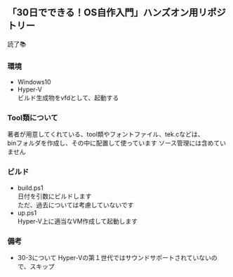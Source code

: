 ## 「30日でできる！OS自作入門」ハンズオン用リポジトリー
読了📚
### 環境  
- Windows10  
- Hyper-V  
ビルド生成物をvfdとして、起動する

### Tool類について  
著者が用意してくれている、tool類やフォントファイル、tek.cなどは、  
binフォルダを作成し、その中に配置して使っています
ソース管理には含めていません  

### ビルド  
- build.ps1  
日付を引数にビルドします  
ただ、過去については考慮していないです  
- up.ps1  
Hyper-V上に適当なVM作成して起動します  

### 備考
- 30-3について
Hyper-Vの第１世代ではサウンドサポートされていないので、スキップ

